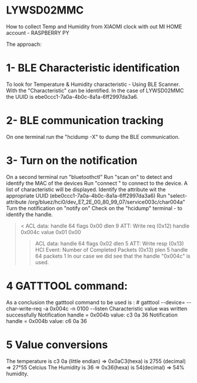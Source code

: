 # LYWSD02MMC
How to collect Temp and Humidity from XIAOMI clock with out MI HOME account - RASPBERRY PY

The approach: 
# 1- BLE Characteristic identification
To look for Temperature & Humidity characteristic - Using BLE Scanner.
With the "Characteristic" can be identified. In the case of LYWSD02MMC the UUID is ebe0ccc1-7a0a-4b0c-8a1a-6ff2997da3a6.
# 2- BLE communication tracking
On one terminal run the "hcidump -X" to dump the BLE communication.
# 3- Turn on the notification 
On a second terminal run "bluetoothctl"
Run "scan on" to detect and identify the MAC of the devices
Run "connect <MAC Addr>" to connect to the device. 
A list of characteristic will be displayed. Identify the attribute wit the appropriate UUID (ebe0ccc1-7a0a-4b0c-8a1a-6ff2997da3a6) 
Run "select-attribute /org/bluez/hci0/dev_E7_2E_00_80_99_07/service003c/char004a" 
Turn the notification on "notify on"
Check on the "hcidump" terminal - to identify the handle.
>< ACL data: handle 64 flags 0x00 dlen 9
>   ATT: Write req (0x12)
>     handle 0x004c value  0x01 0x00
>> ACL data: handle 64 flags 0x02 dlen 5
>   ATT: Write resp (0x13)
>> HCI Event: Number of Completed Packets (0x13) plen 5
>    handle 64 packets 1
In our case we did see that the handle "0x004c" is used.
# 4 GATTTOOL command:
As a conclusion the gatttool command to be used is :
    #   gatttool --device=<MAC Addr> --char-write-req -a 0x004c -n 0100  --listen
Characteristic value was written successfully
Notification handle = 0x004b value: c3 0a 36
Notification handle = 0x004b value: c6 0a 36

# 5 Value conversions
The temperature is c3 0a (little endian) => 0x0aC3(hexa) is 2755 (decimal) => 27°55 Celcius
The Humidity is 36 => 0x36(hexa) is 54(decimal) => 54% humidity.
  
